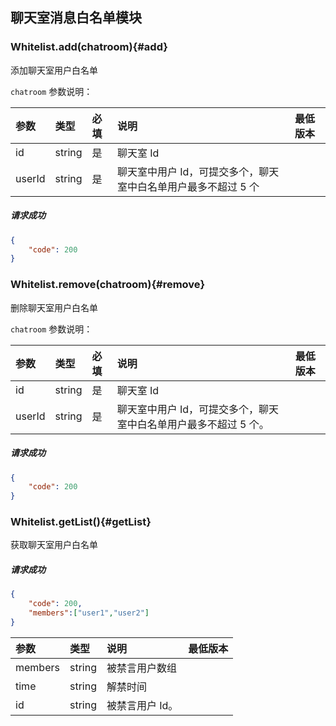 ## 聊天室消息白名单模块

### Whitelist.add(chatroom){#add}

添加聊天室用户白名单

`chatroom` 参数说明：

| 参数   	 |	类型		| 必填	| 说明 							|最低版本		|
| :----------|:--------	|:-----	|:------------------------------|:-------- |
|	id	 |	string	|	是	| 聊天室 Id					||
|	userId |	string	|	是 	| 聊天室中用户 Id，可提交多个，聊天室中白名单用户最多不超过 5 个| &nbsp;|

##### 请求成功

```json
{
    "code": 200
}
```

### Whitelist.remove(chatroom){#remove}

删除聊天室用户白名单

`chatroom` 参数说明：

| 参数   	 |	类型		| 必填	| 说明 							|最低版本		|
| :----------|:--------	|:-----	|:------------------------------|:-------- |
|	id	 |	string	|	是	|	聊天室 Id					||
|	userId |	string	|	是 	| 聊天室中用户 Id，可提交多个，聊天室中白名单用户最多不超过 5 个。| &nbsp;|

##### 请求成功

```json
{
    "code": 200
}
```
### Whitelist.getList(){#getList}

获取聊天室用户白名单

##### 请求成功

```json
{
	"code": 200,
	"members":["user1","user2"]
}
```
| 参数   	 |	类型		| 说明 							|最低版本		|
| :----------|:--------	|:------------------------------|:-------- |
|	members	 |	string	| 被禁言用户数组					||
|	time	 |	string	| 解禁时间						||
|	id |	string	| 被禁言用户 Id。				| &nbsp;|
 

